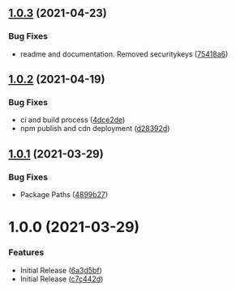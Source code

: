 ## [1.0.3](https://github.com/CoCreate-app/CoCreate-progress-bar/compare/v1.0.2...v1.0.3) (2021-04-23)


### Bug Fixes

* readme and documentation. Removed securitykeys ([75418a6](https://github.com/CoCreate-app/CoCreate-progress-bar/commit/75418a637dabe6168d0f3c90b8b26a0ec8a57719))

## [1.0.2](https://github.com/CoCreate-app/CoCreate-progress-bar/compare/v1.0.1...v1.0.2) (2021-04-19)


### Bug Fixes

* ci and build process ([4dce2de](https://github.com/CoCreate-app/CoCreate-progress-bar/commit/4dce2debb0f8eb2125c0258d66516da402b7b055))
* npm publish and cdn deployment ([d28392d](https://github.com/CoCreate-app/CoCreate-progress-bar/commit/d28392daed756ddd98fbb9ad93935464a6e5b8f7))

## [1.0.1](https://github.com/CoCreate-app/CoCreate-progress-bar/compare/v1.0.0...v1.0.1) (2021-03-29)


### Bug Fixes

* Package Paths ([4899b27](https://github.com/CoCreate-app/CoCreate-progress-bar/commit/4899b27eae2bfbaecc356b17426149386331fe81))

# 1.0.0 (2021-03-29)


### Features

* Initial Release ([6a3d5bf](https://github.com/CoCreate-app/CoCreate-progress-bar/commit/6a3d5bfea4eabd8ffb5c850e5691ddfc185fe761))
* Initial Release ([c7c442d](https://github.com/CoCreate-app/CoCreate-progress-bar/commit/c7c442d15b204965237ddb6af3b4e0e5a079394a))

